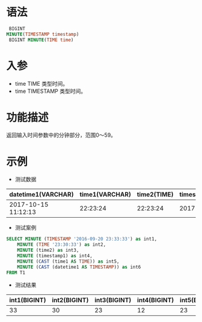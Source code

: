 # 语法

```sql
 BIGINT
MINUTE(TIMESTAMP timestamp)
 BIGINT MINUTE(TIME time)
```

# 入参

- time TIME 类型时间。
- time TIMESTAMP 类型时间。

# 功能描述

返回输入时间参数中的分钟部分，范围0～59。

# 示例

- 测试数据

| datetime1(VARCHAR) | time1(VARCHAR) | time2(TIME) | timestamp1(TIMESTAMP) |
| --- | --- | --- | --- |
| 2017-10-15 11:12:13 | 22:23:24 | 22:23:24 | 2017-10-15 11:12:13 |

- 测试案例

```sql
SELECT MINUTE (TIMESTAMP '2016-09-20 23:33:33') as int1,
    MINUTE (TIME '23:30:33') as int2,
    MINUTE (time2) as int3,
    MINUTE (timestamp1) as int4,
    MINUTE (CAST (time1 AS TIME)) as int5,
    MINUTE (CAST (datetime1 AS TIMESTAMP)) as int6
FROM T1
```

- 测试结果

| int1(BIGINT) | int2(BIGINT) | int3(BIGINT) | int4(BIGINT) | int5(BIGINT) | int6(BIGINT) |
| --- | --- | --- | --- | --- | --- |
| 33 | 30 | 23 | 12 | 23 | 12 |

